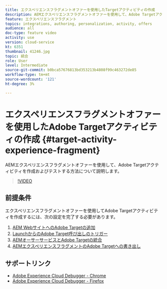 ```yaml
---
title: エクスペリエンスフラグメントオファーを使用したTargetアクティビティの作成
description: AEMエクスペリエンスフラグメントオファーを使用して、Adobe Targetアクティビティを作成およびテストする方法について説明します。
feature: エクスペリエンスフラグメント
topics: integrations, authoring, personalization, activity, offers
audience: all
doc-type: feature video
activity: use
version: cloud-service
kt: 6351
thumbnail: 41246.jpg
topic: 統合
role: User
level: Intermediate
source-git-commit: b0bca57676813bd353213b4808f99c463272de85
workflow-type: tm+mt
source-wordcount: '121'
ht-degree: 3%

---
```



# エクスペリエンスフラグメントオファーを使用したAdobe Targetアクティビティの作成 {#target-activity-experience-fragment}

AEMエクスペリエンスフラグメントオファーを使用して、Adobe Targetアクティビティを作成およびテストする方法について説明します。

>[!VIDEO](https://video.tv.adobe.com/v/41246?quality=12&learn=on)

## 前提条件

エクスペリエンスフラグメントオファーを使用してAdobe Targetアクティビティを作成するには、次の設定を完了する必要があります。

1. [AEM WebサイトへのAdobe Targetの追加](./add-target-launch-extension.md)
1. [LaunchからのAdobe Target呼び出しのトリガー](./load-and-fire-target.md)
1. [AEMオーサーサービスとAdobe Targetの統合](./setup-aem-target-cloud-service.md)
1. [AEMエクスペリエンスフラグメントのAdobe Targetへの書き出し](./export-experience-fragment-target.md)

## サポートリンク

* [Adobe Experience Cloud Debugger - Chrome](https://chrome.google.com/webstore/detail/adobe-experience-cloud-de/ocdmogmohccmeicdhlhhgepeaijenapj)
* [Adobe Experience Cloud Debugger - Firefox](https://addons.mozilla.org/en-US/firefox/addon/adobe-experience-platform-dbg/)